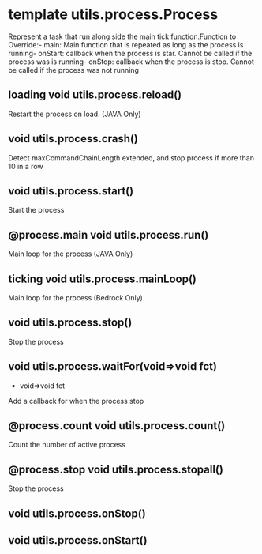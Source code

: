 # template utils.process.Process
Represent a task that run along side the main tick function.Function to Override:- main: Main function that is repeated as long as the process is running- onStart: callback when the process is star. Cannot be called if the process was is running- onStop: callback when the process is stop. Cannot be called if the process was not running

## loading void utils.process.reload()
Restart the process on load. (JAVA Only)

## void utils.process.crash()
Detect maxCommandChainLength extended, and stop process if more than 10 in a row

## void utils.process.start()
Start the process

## @process.main void utils.process.run()
Main loop for the process (JAVA Only)

## ticking void utils.process.mainLoop()
Main loop for the process (Bedrock Only)

## void utils.process.stop()
Stop the process

## void utils.process.waitFor(void=>void fct)
- void=>void fct

Add a callback for when the process stop

## @process.count void utils.process.__count__()
Count the number of active process

## @process.stop void utils.process.stopall()
Stop the process

## void utils.process.onStop()


## void utils.process.onStart()






